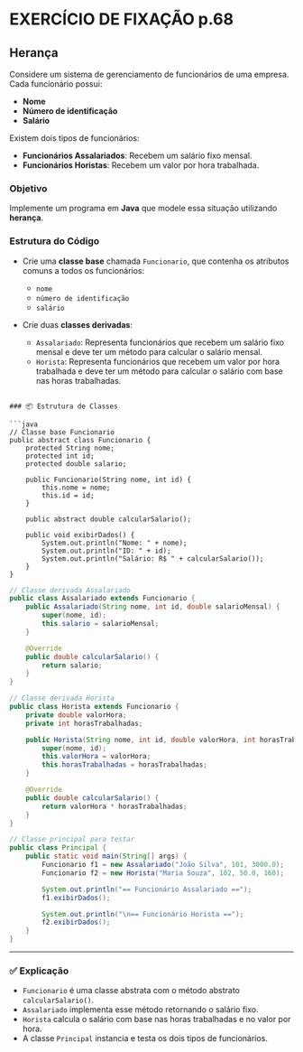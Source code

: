 
# EXERCÍCIO DE FIXAÇÃO p.68  
## Herança  

Considere um sistema de gerenciamento de funcionários de uma empresa.  
Cada funcionário possui:  
- **Nome**  
- **Número de identificação**  
- **Salário**  

Existem dois tipos de funcionários:  
- **Funcionários Assalariados**: Recebem um salário fixo mensal.  
- **Funcionários Horistas**: Recebem um valor por hora trabalhada.  

### Objetivo  
Implemente um programa em **Java** que modele essa situação utilizando **herança**.  

### Estrutura do Código  
- Crie uma **classe base** chamada `Funcionario`, que contenha os atributos comuns a todos os funcionários:  
  - `nome`  
  - `número de identificação`  
  - `salário`  

- Crie duas **classes derivadas**:  
  - `Assalariado`: Representa funcionários que recebem um salário fixo mensal e deve ter um método para calcular o salário mensal.  
  - `Horista`: Representa funcionários que recebem um valor por hora trabalhada e deve ter um método para calcular o salário com base nas horas trabalhadas.  
```

### 📦 Estrutura de Classes

```java
// Classe base Funcionario
public abstract class Funcionario {
    protected String nome;
    protected int id;
    protected double salario;

    public Funcionario(String nome, int id) {
        this.nome = nome;
        this.id = id;
    }

    public abstract double calcularSalario();

    public void exibirDados() {
        System.out.println("Nome: " + nome);
        System.out.println("ID: " + id);
        System.out.println("Salário: R$ " + calcularSalario());
    }
}
```

```java
// Classe derivada Assalariado
public class Assalariado extends Funcionario {
    public Assalariado(String nome, int id, double salarioMensal) {
        super(nome, id);
        this.salario = salarioMensal;
    }

    @Override
    public double calcularSalario() {
        return salario;
    }
}
```

```java
// Classe derivada Horista
public class Horista extends Funcionario {
    private double valorHora;
    private int horasTrabalhadas;

    public Horista(String nome, int id, double valorHora, int horasTrabalhadas) {
        super(nome, id);
        this.valorHora = valorHora;
        this.horasTrabalhadas = horasTrabalhadas;
    }

    @Override
    public double calcularSalario() {
        return valorHora * horasTrabalhadas;
    }
}
```

```java
// Classe principal para testar
public class Principal {
    public static void main(String[] args) {
        Funcionario f1 = new Assalariado("João Silva", 101, 3000.0);
        Funcionario f2 = new Horista("Maria Souza", 102, 50.0, 160);

        System.out.println("== Funcionário Assalariado ==");
        f1.exibirDados();

        System.out.println("\n== Funcionário Horista ==");
        f2.exibirDados();
    }
}
```

---

### ✅ Explicação

* `Funcionario` é uma classe abstrata com o método abstrato `calcularSalario()`.
* `Assalariado` implementa esse método retornando o salário fixo.
* `Horista` calcula o salário com base nas horas trabalhadas e no valor por hora.
* A classe `Principal` instancia e testa os dois tipos de funcionários.


